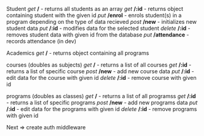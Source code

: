 Student
_get_ **/** - returns all students as an array
_get_ **/:id** - returns object containing student with the given id
_put_ **/enrol** - enrols student(s) in a program depending on the type of data recieved
_post_ **/new** - initializes new student data
_put_ **/:id** - modifies data for the selected student
_delete_ **/:id** - removes student data with given id from the database
_put_ **/attendance** - records attendance (in dev)

Academics
_get_ **/** - returns object containing all programs

courses (doubles as subjects)
_get_ **/** - returns a list of all courses
_get_ **/:id** - returns a list of specific course
_post_ **/new** - add new course data
_put_ **/:id** - edit data for the course with given id
_delete_ **/:id** - remove course with given id

programs (doubles as classes)
_get_ **/** - returns a list of all programss
_get_ **/:id** - returns a list of specific programs
_post_ **/new** - add new programs data
_put_ **/:id** - edit data for the programs with given id
_delete_ **/:id** - remove programs with given id

Next => create auth middleware

